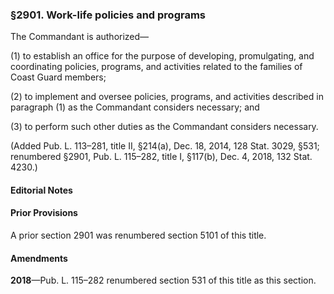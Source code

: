 ### §2901. Work-life policies and programs ###

The Commandant is authorized—

(1) to establish an office for the purpose of developing, promulgating, and coordinating policies, programs, and activities related to the families of Coast Guard members;

(2) to implement and oversee policies, programs, and activities described in paragraph (1) as the Commandant considers necessary; and

(3) to perform such other duties as the Commandant considers necessary.

(Added Pub. L. 113–281, title II, §214(a), Dec. 18, 2014, 128 Stat. 3029, §531; renumbered §2901, Pub. L. 115–282, title I, §117(b), Dec. 4, 2018, 132 Stat. 4230.)

#### **Editorial Notes** ####

#### Prior Provisions ####

A prior section 2901 was renumbered section 5101 of this title.

#### Amendments ####

**2018**—Pub. L. 115–282 renumbered section 531 of this title as this section.